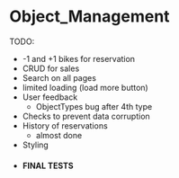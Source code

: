 # Object_Management

TODO:
- -1 and +1 bikes for reservation
- CRUD for sales
- Search on all pages
- limited loading (load more button)
- User feedback
  - ObjectTypes bug after 4th type
- Checks to prevent data corruption
- History of reservations
  - almost done
- Styling
- #### FINAL TESTS